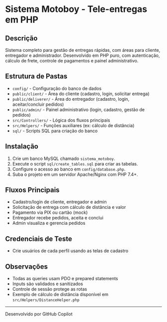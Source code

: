 # Sistema Motoboy - Tele-entregas em PHP

## Descrição
Sistema completo para gestão de entregas rápidas, com áreas para cliente, entregador e administrador. Desenvolvido em PHP puro, com autenticação, cálculo de frete, controle de pagamentos e painel administrativo.

## Estrutura de Pastas
- `config/` - Configuração do banco de dados
- `public/client/` - Área do cliente (cadastro, login, solicitar entrega)
- `public/deliverer/` - Área do entregador (cadastro, login, aceitar/concluir pedidos)
- `public/admin/` - Painel administrativo (login, cadastro, gestão de pedidos)
- `src/Controllers/` - Lógica dos fluxos principais
- `src/Helpers/` - Funções auxiliares (ex: cálculo de distância)
- `sql/` - Scripts SQL para criação do banco

## Instalação
1. Crie um banco MySQL chamado `sistema_motoboy`.
2. Execute o script `sql/create_tables.sql` para criar as tabelas.
3. Configure o acesso ao banco em `config/database.php`.
4. Suba o projeto em um servidor Apache/Nginx com PHP 7.4+.

## Fluxos Principais
- Cadastro/login de cliente, entregador e admin
- Solicitação de entrega com cálculo de distância e valor
- Pagamento via PIX ou cartão (mock)
- Entregador recebe pedidos, aceita e conclui
- Admin visualiza e gerencia pedidos

## Credenciais de Teste
- Crie usuários de cada perfil usando as telas de cadastro

## Observações
- Todas as queries usam PDO e prepared statements
- Inputs são validados e sanitizados
- Controle de sessão protege as rotas
- Exemplo de cálculo de distância disponível em `src/Helpers/DistanceHelper.php`

---
Desenvolvido por GitHub Copilot